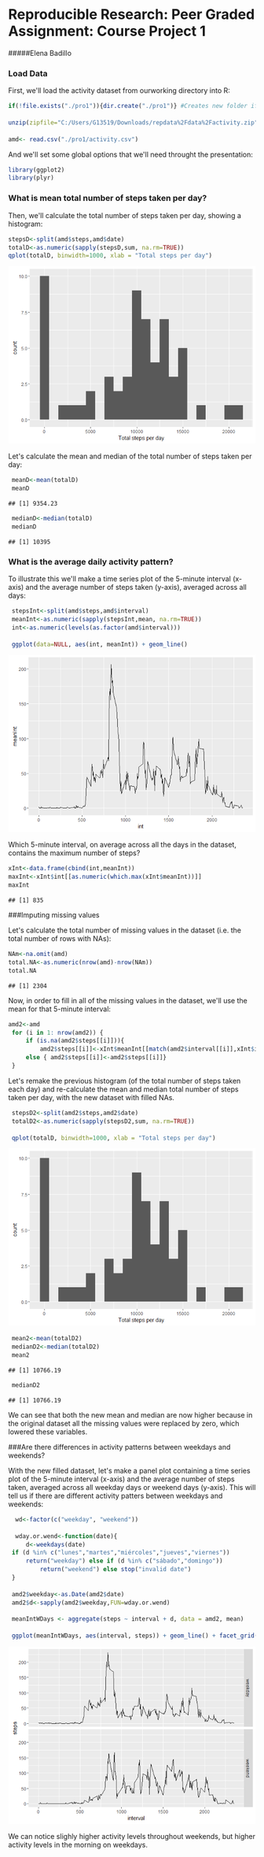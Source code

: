 
# Reproducible Research: Peer Graded Assignment: Course Project 1
#####Elena Badillo

### Load Data
First, we'll load  the activity dataset from ourworking directory into R:

```r
if(!file.exists("./pro1")){dir.create("./pro1")} #Creates new folder if necessary 

unzip(zipfile="C:/Users/G13519/Downloads/repdata%2Fdata%2Factivity.zip",exdir="./pro1")

amd<- read.csv("./pro1/activity.csv")
```
And we'll set some global options that we'll need throught the presentation:

```r
library(ggplot2)
library(plyr)
```
### What is mean total number of steps taken per day?


Then, we'll calculate the total number of steps taken per day, showing a histogram:


```r
stepsD<-split(amd$steps,amd$date)
totalD<-as.numeric(sapply(stepsD,sum, na.rm=TRUE))
qplot(totalD, binwidth=1000, xlab = "Total steps per day")
```

![](PA1_template_files/figure-html/unnamed-chunk-2-1.png)<!-- -->

Let's calculate the mean and median of the total number of steps taken per day:


```r
 meanD<-mean(totalD)
 meanD
```

```
## [1] 9354.23
```

```r
 medianD<-median(totalD)
 medianD
```

```
## [1] 10395
```

### What is the average daily activity pattern?

To illustrate this we'll make a time series plot of the 5-minute interval (x-axis) and the average number of steps taken (y-axis), averaged across all days:

```r
 stepsInt<-split(amd$steps,amd$interval)
 meanInt<-as.numeric(sapply(stepsInt,mean, na.rm=TRUE))
 int<-as.numeric(levels(as.factor(amd$interval)))
 
 ggplot(data=NULL, aes(int, meanInt)) + geom_line()
```

![](PA1_template_files/figure-html/unnamed-chunk-4-1.png)<!-- -->

Which 5-minute interval, on average across all the days in the dataset, contains the maximum number of steps?


```r
xInt<-data.frame(cbind(int,meanInt))
maxInt<-xInt$int[[as.numeric(which.max(xInt$meanInt))]]
maxInt
```

```
## [1] 835
```

###Imputing missing values

Let's calculate  the total number of missing values in the dataset (i.e. the total number of rows with NAs):


```r
NAm<-na.omit(amd)
total.NA<-as.numeric(nrow(amd)-nrow(NAm))
total.NA
```

```
## [1] 2304
```

Now, in order to fill in all of the missing values in the dataset, we'll use  the mean for  that 5-minute interval:


```r
amd2<-amd
 for (i in 1: nrow(amd2)) {
     if (is.na(amd2$steps[[i]])){
         amd2$steps[[i]]<-xInt$meanInt[[match(amd2$interval[[i]],xInt$int)]]}
     else { amd2$steps[[i]]<-amd2$steps[[i]]}
 }
```

Let's remake the previous histogram (of the total number of steps taken each day) and re-calculate the mean and median total number of steps taken per day, with the new dataset with filled NAs.


```r
 stepsD2<-split(amd2$steps,amd2$date)
 totalD2<-as.numeric(sapply(stepsD2,sum, na.rm=TRUE))
 
 qplot(totalD, binwidth=1000, xlab = "Total steps per day")
```

![](PA1_template_files/figure-html/unnamed-chunk-8-1.png)<!-- -->

```r
 mean2<-mean(totalD2)
 medianD2<-median(totalD2)
 mean2
```

```
## [1] 10766.19
```

```r
 medianD2
```

```
## [1] 10766.19
```


We can see that both the new mean and median are now higher because in the original dataset all the missing values were replaced by zero, which lowered these variables.

###Are there differences in activity patterns between weekdays and weekends?

With the new filled dataset, let's make a panel plot containing a time series plot of the 5-minute interval (x-axis) and the average number of steps taken, averaged across all weekday days or weekend days (y-axis). This will tell us if there are different activity patters between weekdays and weekends:


```r
  wd<-factor(c("weekday", "weekend"))

  wday.or.wend<-function(date){
     d<-weekdays(date)
 if (d %in% c("lunes","martes","miércoles","jueves","viernes"))
     return("weekday") else if (d %in% c("sábado","domingo"))
         return("weekend") else stop("invalid date")
 }
 
 amd2$weekday<-as.Date(amd2$date)
 amd2$d<-sapply(amd2$weekday,FUN=wday.or.wend)

 meanIntWDays <- aggregate(steps ~ interval + d, data = amd2, mean)
 
 ggplot(meanIntWDays, aes(interval, steps)) + geom_line() + facet_grid(d~.)
```

![](PA1_template_files/figure-html/unnamed-chunk-9-1.png)<!-- -->

We can notice slighly higher activity levels throughout weekends, but higher activity levels in the morning on weekdays. 

